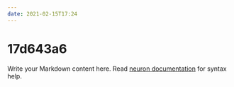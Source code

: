 ```yaml
---
date: 2021-02-15T17:24
---
```


# 17d643a6

Write your Markdown content here. Read [neuron documentation](https://neuron.zettel.page/2011404.html) for syntax help.

